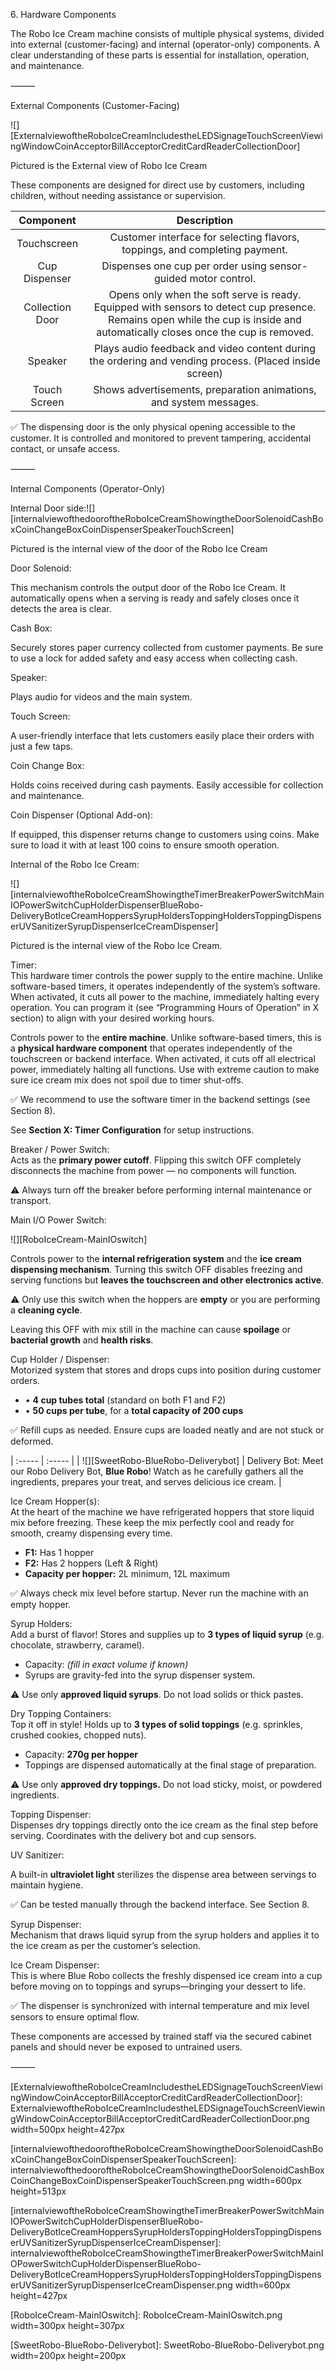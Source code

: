 6\. Hardware Components

The Robo Ice Cream machine consists of multiple physical systems, divided into external (customer-facing) and internal (operator-only) components. A clear understanding of these parts is essential for installation, operation, and maintenance.

⸻

External Components (Customer-Facing)

![][ExternalviewoftheRoboIceCreamIncludestheLEDSignageTouchScreenViewingWindowCoinAcceptorBillAcceptorCreditCardReaderCollectionDoor]

Pictured is the External view of Robo Ice Cream 

These components are designed for direct use by customers, including children, without needing assistance or supervision.

| Component | Description |
| :-----: | :-----: |
| Touchscreen  | Customer interface for selecting flavors, toppings, and completing payment.  |
| Cup Dispenser  | Dispenses one cup per order using sensor-guided motor control.  |
| Collection Door  | Opens only when the soft serve is ready. Equipped with sensors to detect cup presence. Remains open while the cup is inside and automatically closes once the cup is removed.  |
| Speaker  | Plays audio feedback and video content during the ordering and vending process. (Placed inside screen)  |
| Touch Screen  | Shows advertisements, preparation animations, and system messages.  |

✅ The dispensing door is the only physical opening accessible to the customer. It is controlled and monitored to prevent tampering, accidental contact, or unsafe access.



⸻

Internal Components (Operator-Only)

Internal Door side:![][internalviewofthedooroftheRoboIceCreamShowingtheDoorSolenoidCashBoxCoinChangeBoxCoinDispenserSpeakerTouchScreen]

Pictured is the internal view of the door of the Robo Ice Cream


Door Solenoid:

This mechanism controls the output door of the Robo Ice Cream. It automatically opens when a serving is ready and safely closes once it detects the area is clear.

Cash Box:

Securely stores paper currency collected from customer payments. Be sure to use a lock for added safety and easy access when collecting cash.

Speaker:

Plays audio for videos and the main system.

Touch Screen:

A user-friendly interface that lets customers easily place their orders with just a few taps.

Coin Change Box:

Holds coins received during cash payments. Easily accessible for collection and maintenance.

Coin Dispenser (Optional Add-on):

If equipped, this dispenser returns change to customers using coins. Make sure to load it with at least 100 coins to ensure smooth operation.


Internal of the Robo Ice Cream:

![][internalviewoftheRoboIceCreamShowingtheTimerBreakerPowerSwitchMainIOPowerSwitchCupHolderDispenserBlueRobo-DeliveryBotIceCreamHoppersSyrupHoldersToppingHoldersToppingDispenserUVSanitizerSyrupDispenserIceCreamDispenser]

Pictured is the internal view of the Robo Ice Cream.


Timer:  
 This hardware timer controls the power supply to the entire machine. Unlike software-based timers, it operates independently of the system’s software. When activated, it cuts all power to the machine, immediately halting every operation. You can program it (see “Programming Hours of Operation” in X section) to align with your desired working hours.

Controls power to the **entire machine**. Unlike software-based timers, this is a **physical hardware component** that operates independently of the touchscreen or backend interface. When activated, it cuts off all electrical power, immediately halting all functions. Use with extreme caution to make sure ice cream mix does not spoil due to timer shut-offs.

✅ We recommend to use the software timer in the backend settings (see Section 8).

See **Section X: Timer Configuration** for setup instructions.

Breaker / Power Switch:  
 Acts as the **primary power cutoff**. Flipping this switch OFF completely disconnects the machine from power — no components will function.

⚠️ Always turn off the breaker before performing internal maintenance or transport. 

Main I/O Power Switch:

![][RoboIceCream-MainIOswitch]

  
 Controls power to the **internal refrigeration system** and the **ice cream dispensing mechanism**. Turning this switch OFF disables freezing and serving functions but **leaves the touchscreen and other electronics active**.

⚠️ Only use this switch when the hoppers are **empty** or you are performing a **cleaning cycle**.

Leaving this OFF with mix still in the machine can cause **spoilage** or **bacterial growth** and **health risks**.

Cup Holder / Dispenser:  
 Motorized system that stores and drops cups into position during customer orders. 

* •	**4 cup tubes total** (standard on both F1 and F2)
* •	**50 cups per tube**, for a **total capacity of 200 cups**

✅ Refill cups as needed. Ensure cups are loaded neatly and are not stuck or deformed.

| :----- | :----- |
| ![][SweetRobo-BlueRobo-Deliverybot] | Delivery Bot: Meet our Robo Delivery Bot, **Blue Robo**! Watch as he carefully gathers all the ingredients, prepares your treat, and serves delicious ice cream.  |

Ice Cream Hopper(s):   
  At the heart of the machine we have refrigerated hoppers that store liquid mix before freezing. These keep the mix perfectly cool and ready for smooth, creamy dispensing every time. 

* **F1:** Has 1 hopper
* **F2:** Has 2 hoppers (Left & Right)
* **Capacity per hopper:** 2L minimum, 12L maximum

✅ Always check mix level before startup. Never run the machine with an empty hopper.

Syrup Holders:   
 Add a burst of flavor! Stores and supplies up to **3 types of liquid syrup** (e.g. chocolate, strawberry, caramel).

* Capacity: *(fill in exact volume if known)*
* Syrups are gravity-fed into the syrup dispenser system.

⚠️ Use only **approved liquid syrups**. Do not load solids or thick pastes.

Dry Topping Containers:   
 Top it off in style! Holds up to **3 types of solid toppings** (e.g. sprinkles, crushed cookies, chopped nuts).

* Capacity: **270g per hopper**
* Toppings are dispensed automatically at the final stage of preparation.

⚠️ Use only **approved dry toppings.** Do not load sticky, moist, or powdered ingredients.

Topping Dispenser:  
 Dispenses dry toppings directly onto the ice cream as the final step before serving. Coordinates with the delivery bot and cup sensors.

UV Sanitizer:

A built-in **ultraviolet light** sterilizes the dispense area between servings to maintain hygiene.

✅ Can be tested manually through the backend interface. See Section 8.

Syrup Dispenser:  
 Mechanism that draws liquid syrup from the syrup holders and applies it to the ice cream as per the customer’s selection.

Ice Cream Dispenser:  
 This is where Blue Robo collects the freshly dispensed ice cream into a cup before moving on to toppings and syrups—bringing your dessert to life.

✅ The dispenser is synchronized with internal temperature and mix level sensors to ensure optimal flow.


These components are accessed by trained staff via the secured cabinet panels and should never be exposed to untrained users.






⸻



[ExternalviewoftheRoboIceCreamIncludestheLEDSignageTouchScreenViewingWindowCoinAcceptorBillAcceptorCreditCardReaderCollectionDoor]: ExternalviewoftheRoboIceCreamIncludestheLEDSignageTouchScreenViewingWindowCoinAcceptorBillAcceptorCreditCardReaderCollectionDoor.png width=500px height=427px

[internalviewofthedooroftheRoboIceCreamShowingtheDoorSolenoidCashBoxCoinChangeBoxCoinDispenserSpeakerTouchScreen]: internalviewofthedooroftheRoboIceCreamShowingtheDoorSolenoidCashBoxCoinChangeBoxCoinDispenserSpeakerTouchScreen.png width=600px height=513px

[internalviewoftheRoboIceCreamShowingtheTimerBreakerPowerSwitchMainIOPowerSwitchCupHolderDispenserBlueRobo-DeliveryBotIceCreamHoppersSyrupHoldersToppingHoldersToppingDispenserUVSanitizerSyrupDispenserIceCreamDispenser]: internalviewoftheRoboIceCreamShowingtheTimerBreakerPowerSwitchMainIOPowerSwitchCupHolderDispenserBlueRobo-DeliveryBotIceCreamHoppersSyrupHoldersToppingHoldersToppingDispenserUVSanitizerSyrupDispenserIceCreamDispenser.png width=600px height=427px

[RoboIceCream-MainIOswitch]: RoboIceCream-MainIOswitch.png width=300px height=307px

[SweetRobo-BlueRobo-Deliverybot]: SweetRobo-BlueRobo-Deliverybot.png width=200px height=200px